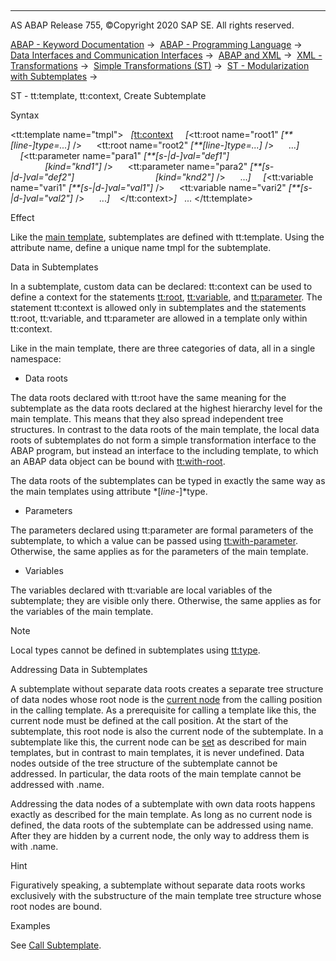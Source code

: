   

* * *

AS ABAP Release 755, ©Copyright 2020 SAP SE. All rights reserved.

[ABAP - Keyword Documentation](https://help.sap.com/doc/abapdocu_755_index_htm/7.55/en-US/abenabap.htm) →  [ABAP - Programming Language](https://help.sap.com/doc/abapdocu_755_index_htm/7.55/en-US/abenabap_reference.htm) →  [Data Interfaces and Communication Interfaces](https://help.sap.com/doc/abapdocu_755_index_htm/7.55/en-US/abenabap_data_communication.htm) →  [ABAP and XML](https://help.sap.com/doc/abapdocu_755_index_htm/7.55/en-US/abenabap_xml.htm) →  [XML - Transformations](https://help.sap.com/doc/abapdocu_755_index_htm/7.55/en-US/abenabap_xml_trafos.htm) →  [Simple Transformations (ST)](https://help.sap.com/doc/abapdocu_755_index_htm/7.55/en-US/abenabap_st.htm) →  [ST - Modularization with Subtemplates](https://help.sap.com/doc/abapdocu_755_index_htm/7.55/en-US/abenst_modularization.htm) → 

ST - tt:template, tt:context, Create Subtemplate

Syntax

<tt:template name="tmpl">
  *\[*<tt:context>
    *\[*<tt:root name="root1" *\[**\[*line-*\]*type=...*\]* />
     <tt:root name="root2" *\[**\[*line-*\]*type=...*\]* />
     ...*\]*
    *\[*<tt:parameter name="para1" *\[**\[*s-*|*d-*\]*val="def1"*\]*
                                *\[*kind="knd1"*\]* />
     <tt:parameter name="para2" *\[**\[*s-*|*d-*\]*val="def2"*\]*
                                *\[*kind="knd2"*\]* />
     ...*\]*
    *\[*<tt:variable name="vari1" *\[**\[*s-*|*d-*\]*val="val1"*\]* />
     <tt:variable name="vari2" *\[**\[*s-*|*d-*\]*val="val2"*\]* />
     ...*\]*
   </tt:context>*\]*
  ...
</tt:template>

Effect

Like the [main template](https://help.sap.com/doc/abapdocu_755_index_htm/7.55/en-US/abenst_tt_template_main.htm), subtemplates are defined with tt:template. Using the attribute name, define a unique name tmpl for the subtemplate.

Data in Subtemplates

In a subtemplate, custom data can be declared: tt:context can be used to define a context for the statements [tt:root](https://help.sap.com/doc/abapdocu_755_index_htm/7.55/en-US/abenst_tt_root.htm), [tt:variable](https://help.sap.com/doc/abapdocu_755_index_htm/7.55/en-US/abenst_tt_variable.htm), and [tt:parameter](https://help.sap.com/doc/abapdocu_755_index_htm/7.55/en-US/abenst_tt_parameter.htm). The statement tt:context is allowed only in subtemplates and the statements tt:root, tt:variable, and tt:parameter are allowed in a template only within tt:context.

Like in the main template, there are three categories of data, all in a single namespace:

-   Data roots

The data roots declared with tt:root have the same meaning for the subtemplate as the data roots declared at the highest hierarchy level for the main template. This means that they also spread independent tree structures. In contrast to the data roots of the main template, the local data roots of subtemplates do not form a simple transformation interface to the ABAP program, but instead an interface to the including template, to which an ABAP data object can be bound with [tt:with-root](https://help.sap.com/doc/abapdocu_755_index_htm/7.55/en-US/abenst_tt_apply.htm).

The data roots of the subtemplates can be typed in exactly the same way as the main templates using attribute *\[*line-*\]*type.

-   Parameters

The parameters declared using tt:parameter are formal parameters of the subtemplate, to which a value can be passed using [tt:with-parameter](https://help.sap.com/doc/abapdocu_755_index_htm/7.55/en-US/abenst_tt_apply.htm). Otherwise, the same applies as for the parameters of the main template.

-   Variables

The variables declared with tt:variable are local variables of the subtemplate; they are visible only there. Otherwise, the same applies as for the variables of the main template.

Note

Local types cannot be defined in subtemplates using [tt:type](https://help.sap.com/doc/abapdocu_755_index_htm/7.55/en-US/abenst_tt_type.htm).

Addressing Data in Subtemplates

A subtemplate without separate data roots creates a separate tree structure of data nodes whose root node is the [current node](https://help.sap.com/doc/abapdocu_755_index_htm/7.55/en-US/abenst_tt_ref.htm) from the calling position in the calling template. As a prerequisite for calling a template like this, the current node must be defined at the call position. At the start of the subtemplate, this root node is also the current node of the subtemplate. In a subtemplate like this, the current node can be [set](https://help.sap.com/doc/abapdocu_755_index_htm/7.55/en-US/abenst_tt_ref.htm) as described for main templates, but in contrast to main templates, it is never undefined. Data nodes outside of the tree structure of the subtemplate cannot be addressed. In particular, the data roots of the main template cannot be addressed with .name.

Addressing the data nodes of a subtemplate with own data roots happens exactly as described for the main template. As long as no current node is defined, the data roots of the subtemplate can be addressed using name. After they are hidden by a current node, the only way to address them is with .name.

Hint

Figuratively speaking, a subtemplate without separate data roots works exclusively with the substructure of the main template tree structure whose root nodes are bound.

Examples

See [Call Subtemplate](https://help.sap.com/doc/abapdocu_755_index_htm/7.55/en-US/abenst_tt_apply.htm).